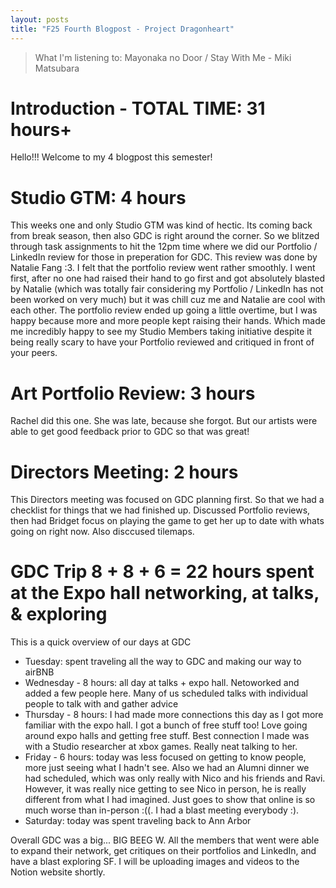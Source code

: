 ```yaml
---
layout: posts
title: "F25 Fourth Blogpost - Project Dragonheart"
---
```


> What I'm listening to: Mayonaka no Door / Stay With Me - Miki Matsubara

# Introduction - TOTAL TIME: 31 hours+
Hello!!! Welcome to my 4 blogpost this semester!

# Studio GTM: 4 hours
This weeks one and only Studio GTM was kind of hectic. Its coming back from break season, then also GDC is right around the corner. So we blitzed through task assignments to hit the 12pm time where we did our Portfolio / LinkedIn review for those in preperation for GDC. This review was done by Natalie Fang :3. I felt that the portfolio review went rather smoothly. I went first, after no one had raised their hand to go first and got absolutely blasted by Natalie (which was totally fair considering my Portfolio / LinkedIn has not been worked on very much) but it was chill cuz me and Natalie are cool with each other. The portfolio review ended up going a little overtime, but I was happy because more and more people kept raising their hands. Which made me incredibly happy to see my Studio Members taking initiative despite it being really scary to have your Portfolio reviewed and critiqued in front of your peers.

# Art Portfolio Review: 3 hours
Rachel did this one. She was late, because she forgot. But our artists were able to get good feedback prior to GDC so that was great!


# Directors Meeting: 2 hours
This Directors meeting was focused on GDC planning first. So that we had a checklist for things that we had finished up. Discussed Portfolio reviews, then had Bridget focus on playing the game to get her up to date with whats going on right now. Also disccused tilemaps.

# GDC Trip 8 + 8 + 6 = 22 hours spent at the Expo hall networking, at talks, & exploring
This is a quick overview of our days at GDC
- Tuesday: spent traveling all the way to GDC and making our way to airBNB
- Wednesday - 8 hours: all day at talks + expo hall. Netoworked and added a few people here. Many of us scheduled talks with individual people to talk with and gather advice
- Thursday - 8 hours: I had made more connections this day as I got more familiar with the expo hall. I got a bunch of free stuff too! Love going around expo halls and getting free stuff. Best connection I made was with a Studio researcher at xbox games. Really neat talking to her.
- Friday - 6 hours: today was less focused on getting to know people, more just seeing what I hadn't see. Also we had an Alumni dinner we had scheduled, which was only really with Nico and his friends and Ravi. However, it was really nice getting to see Nico in person, he is really different from what I had imagined. Just goes to show that online is so much worse than in-person :((. I had a blast meeting everybody :).
- Saturday: today was spent traveling back to Ann Arbor

Overall GDC was a big... BIG BEEG W. All the members that went were able to expand their network, get critiques on their portfolios and LinkedIn, and have a blast exploring SF. I will be uploading images and videos to the Notion website shortly.



